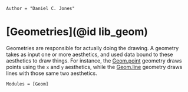 ```@meta
Author = "Daniel C. Jones"
```

# [Geometries](@id lib_geom)

Geometries are responsible for actually doing the drawing. A geometry takes
as input one or more aesthetics, and used data bound to these aesthetics to
draw things. For instance, the [Geom.point](@ref) geometry draws points using
the `x` and `y` aesthetics, while the [Geom.line](@ref) geometry draws lines
with those same two aesthetics.

```@autodocs
Modules = [Geom]
```
